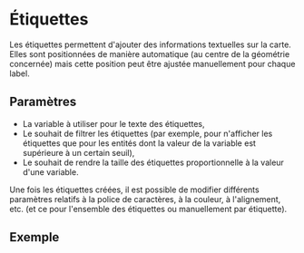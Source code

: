 # Étiquettes

Les étiquettes permettent d'ajouter des informations textuelles sur la carte.
Elles sont positionnées de manière automatique (au centre de la géométrie concernée) mais cette position peut être ajustée manuellement pour chaque label.

## Paramètres

- La variable à utiliser pour le texte des étiquettes,
- Le souhait de filtrer les étiquettes (par exemple, pour n'afficher les étiquettes que pour les entités dont la valeur de la variable est supérieure à un certain seuil),
- Le souhait de rendre la taille des étiquettes proportionnelle à la valeur d'une variable.

Une fois les étiquettes créées, il est possible de modifier différents paramètres relatifs à la police de caractères, à la couleur, à l'alignement, etc.
(et ce pour l'ensemble des étiquettes ou manuellement par étiquette).

## Exemple

<ZoomImg
    src="/labels-0.png"
    alt="Étiquettes (proportionnelles à la variable 'surface') - ici l'arrondissement d'appartenance du quartier"
    caption="Étiquettes (proportionnelles à la variable 'surface') - ici l'arrondissement d'appartenance du quartier"
/>